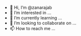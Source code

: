 - 👋 Hi, I’m @zanarajab
- 👀 I’m interested in ...
- 🌱 I’m currently learning ...
- 💞️ I’m looking to collaborate on ...
- 📫 How to reach me ...

<!---
zanarajab/zanarajab is a ✨ special ✨ repository because its `README.md` (this file) appears on your GitHub profile.
You can click the Preview link to take a look at your changes.
--->
